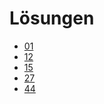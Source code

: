 Lösungen
========

- [01](01.md) <!-- OK -->
- [12](12.md) <!-- OK -->
- [15](15.md) <!-- OK -->
- [27](27.md) <!-- OK -->
- [44](44.md) <!-- OK -->
